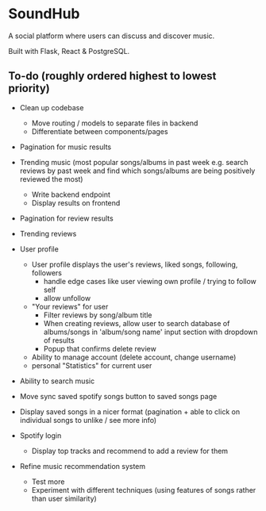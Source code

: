 # SoundHub
A social platform where users can discuss and discover music.

Built with Flask, React &amp; PostgreSQL.

## To-do (roughly ordered highest to lowest priority)
- Clean up codebase
    - Move routing / models to separate files in backend
    - Differentiate between components/pages

- Pagination for music results
- Trending music (most popular songs/albums in past week e.g. search reviews by past week and find which songs/albums are being positively reviewed the most)
    - Write backend endpoint
    - Display results on frontend
- Pagination for review results
- Trending reviews
- User profile
    - User profile displays the user's reviews, liked songs, following, followers
        - handle edge cases like user viewing own profile / trying to follow self
        - allow unfollow 
    - "Your reviews" for user
        - Filter reviews by song/album title
        - When creating reviews, allow user to search database of albums/songs in 'album/song name' input section with dropdown of results
        - Popup that confirms delete review
    - Ability to manage account (delete account, change username)
    - personal "Statistics" for current user
- Ability to search music
- Move sync saved spotify songs button to saved songs page
- Display saved songs in a nicer format (pagination + able to click on individual songs to unlike / see more info)
- Spotify login
    - Display top tracks and recommend to add a review for them
- Refine music recommendation system
    - Test more
    - Experiment with different techniques (using features of songs rather than user similarity)
